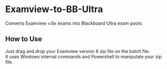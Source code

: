 # Examview-to-BB-Ultra
Converts Examview v.6x exams into Blackboard Ultra exam pools.  


## How to Use
Just drag and drop your Examview version 6 zip file on the batch file.<br>
It uses Windows internal commands and Powershell to manipulate your zip file.<br>

